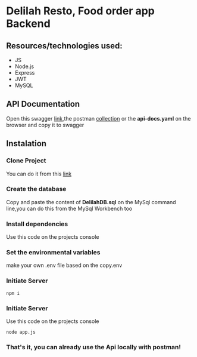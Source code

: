 <h1> Delilah Resto, Food order app Backend </h1>
<h2> Resources/technologies used:</h2>
<ul>
<li>JS</li>
<li>Node.js</li>
<li>Express</li>
<li>JWT</li>
<li>MySQL</li>
</ul>
<h2>API Documentation</h2>
<p>Open this swagger <a href="https://app.swaggerhub.com/apis/Agusmac/DelilahRestoAPI/1.0.0">link</a>,the postman <a href="https://documenter.getpostman.com/view/15566714/U16qHNPf">collection</a> or the <strong>api-docs.yaml</strong> on the browser and copy it to swagger</p>

<h2>Instalation</h2>
<h3>Clone Project</h3>
<p>You can do it from this <a href="https://github.com/Agusmac/DelilahResto">link</a></p>
<h3>Create the database</h3>
<p>Copy and paste the content of <strong>DelilahDB.sql</strong> on the MySql command line,you can do this from the MySql Workbench too</p>
<h3>Install dependencies</h3>
<p>Use this code on the projects console</p>
<h3>Set the environmental variables</h3>
<p>make your own .env file based on the copy.env</p>
<h3>Initiate Server</h3>
<code>npm i</code>
<h3>Initiate Server</h3>
<p>Use this code on the projects console</p>
<code>node app.js</code>

<h3>That's it, you can already use the Api locally with postman!</h3>
